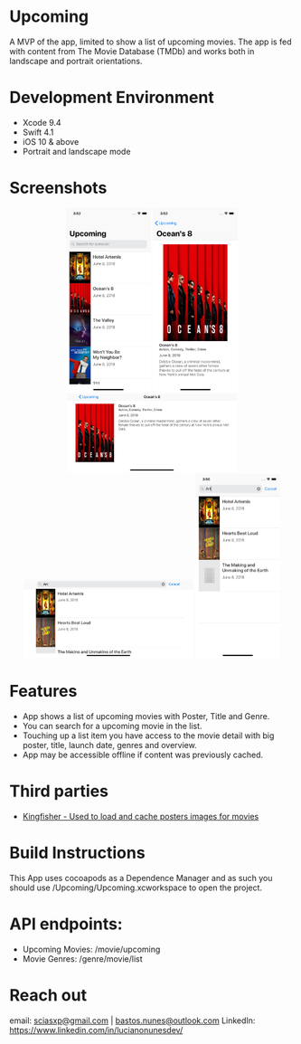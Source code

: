 # Upcoming

 A MVP of the app, limited to show a list of upcoming movies. The app is fed with content from The Movie Database (TMDb) and works both in landscape and portrait orientations.

# Development Environment
<ul>
<li> Xcode 9.4 </li>
<li> Swift 4.1 </li>
<li> iOS 10 & above </li>
<li> Portrait and landscape mode </li>
</ul>

# Screenshots
<center>
  <img src="/Screenshots/screenshot1.jpg" alt="Screenshot 1" border="0" style="width: 150px;">
  <img src="/Screenshots/screenshot2.jpg" alt="Screenshot 2" border="0" style="width: 150px;">
  <img src="/Screenshots/screenshot3.jpg" alt="Screenshot 3" border="0" style="width: 300px;">
  <img src="/Screenshots/screenshot4.jpg" alt="Screenshot 4" border="0" style="width: 300px;">
  <img src="/Screenshots/screenshot5.jpg" alt="Screenshot 5" border="0" style="width: 150px;">
</center>

# Features
<ul>
<li> App shows a list of upcoming movies with Poster, Title and Genre.</li>
<li> You can search for a upcoming movie in the list.</li>
<li> Touching up a list item you have access to the movie detail with big poster, title, launch date, genres and overview.</li>
<li> App may be accessible offline if content was previously cached.</li>
</ul>

# Third parties
<ul>
<li> <a href ="https://github.com/onevcat/Kingfisher">Kingfisher - Used to load and cache posters images for movies</a> </li>
</ul>

# Build Instructions
This App uses cocoapods as a Dependence Manager and as such you should use /Upcoming/Upcoming.xcworkspace to open the project.

# API endpoints: 
<ul>
<li>Upcoming Movies: /movie/upcoming</li>
<li>Movie Genres: /genre/movie/list</li>
</ul>

# Reach out
email: sciasxp@gmail.com | bastos.nunes@outlook.com
LinkedIn:  https://www.linkedin.com/in/lucianonunesdev/
